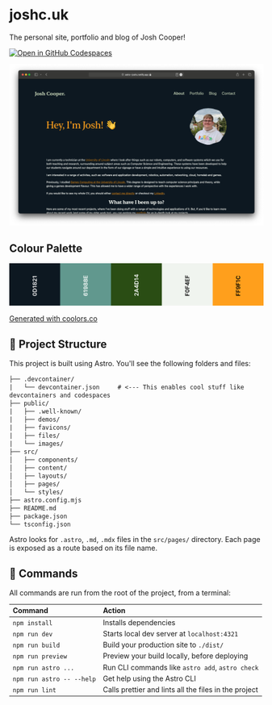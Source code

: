 # joshc.uk

The personal site, portfolio and blog of Josh Cooper!

[![Open in GitHub Codespaces](https://github.com/codespaces/badge.svg)](https://codespaces.new/cooperj/joshc.uk)

![Website Screenshot](./.assets/site.png)

## Colour Palette

![Palette Screenshot](./.assets/palette.png)

[Generated with coolors.co](https://coolors.co/0d1821-61988e-2a4d14-f0f4ef-ff9f1c)

## 🚀 Project Structure

This project is built using Astro. You'll see the following folders and files:

```text
├── .devcontainer/
|   └── devcontainer.json     # <--- This enables cool stuff like devcontainers and codespaces
├── public/
|   ├── .well-known/
|   ├── demos/
|   ├── favicons/
|   ├── files/
|   └── images/
├── src/
│   ├── components/
│   ├── content/
│   ├── layouts/
│   ├── pages/
│   └── styles/
├── astro.config.mjs
├── README.md
├── package.json
└── tsconfig.json
```

Astro looks for `.astro`, `.md`, `.mdx` files in the `src/pages/` directory. Each page is exposed as a route based on its file name.

## 🧞 Commands

All commands are run from the root of the project, from a terminal:

| Command                   | Action                                                |
| :------------------------ | :---------------------------------------------------- |
| `npm install`             | Installs dependencies                                 |
| `npm run dev`             | Starts local dev server at `localhost:4321`           |
| `npm run build`           | Build your production site to `./dist/`               |
| `npm run preview`         | Preview your build locally, before deploying          |
| `npm run astro ...`       | Run CLI commands like `astro add`, `astro check`      |
| `npm run astro -- --help` | Get help using the Astro CLI                          |
| `npm run lint`            | Calls prettier and lints all the files in the project |
